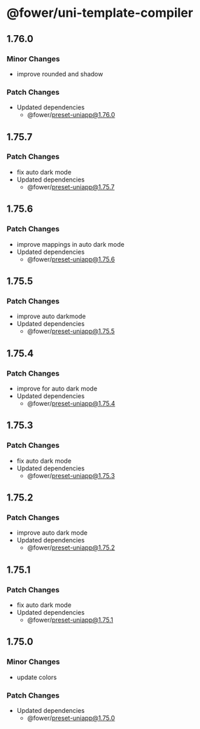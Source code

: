 # @fower/uni-template-compiler

## 1.76.0

### Minor Changes

- improve rounded and shadow

### Patch Changes

- Updated dependencies
  - @fower/preset-uniapp@1.76.0

## 1.75.7

### Patch Changes

- fix auto dark mode
- Updated dependencies
  - @fower/preset-uniapp@1.75.7

## 1.75.6

### Patch Changes

- improve mappings in auto dark mode
- Updated dependencies
  - @fower/preset-uniapp@1.75.6

## 1.75.5

### Patch Changes

- improve auto darkmode
- Updated dependencies
  - @fower/preset-uniapp@1.75.5

## 1.75.4

### Patch Changes

- improve for auto dark mode
- Updated dependencies
  - @fower/preset-uniapp@1.75.4

## 1.75.3

### Patch Changes

- fix auto dark mode
- Updated dependencies
  - @fower/preset-uniapp@1.75.3

## 1.75.2

### Patch Changes

- improve auto dark mode
- Updated dependencies
  - @fower/preset-uniapp@1.75.2

## 1.75.1

### Patch Changes

- fix auto dark mode
- Updated dependencies
  - @fower/preset-uniapp@1.75.1

## 1.75.0

### Minor Changes

- update colors

### Patch Changes

- Updated dependencies
  - @fower/preset-uniapp@1.75.0
